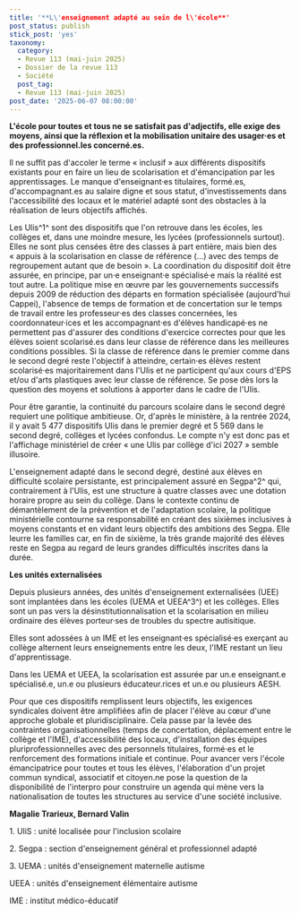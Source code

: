 ```yaml
---
title: '**L\'enseignement adapté au sein de l\'école**'
post_status: publish
stick_post: 'yes'
taxonomy:
  category:
  - Revue 113 (mai-juin 2025)
  - Dossier de la revue 113
  - Société
  post_tag:
  - Revue 113 (mai-juin 2025)
post_date: '2025-06-07 08:00:00'
---
```


**L'école pour toutes et tous ne se satisfait pas d'adjectifs, elle exige des moyens, ainsi que la réflexion et la mobilisation unitaire des usager·es et des professionnel.les concerné.es.**

ll ne suffit pas d'accoler le terme « inclusif » aux différents dispositifs existants pour en faire un lieu de scolarisation et d'émancipation par les apprentissages. Le manque d'enseignant·es titulaires, formé.es, d'accompagnant.es au salaire digne et sous statut, d'investissements dans l'accessibilité des locaux et le matériel adapté sont des obstacles à la réalisation de leurs objectifs affichés.

Les Ulis^1^ sont des dispositifs que l'on retrouve dans les écoles, les collèges et, dans une moindre mesure, les lycées (professionnels surtout). Elles ne sont plus censées être des classes à part entière, mais bien des « appuis à la scolarisation en classe de référence (...) avec des temps de regroupement autant que de besoin ». La coordination du dispositif doit être assurée, en principe, par un·e enseignant·e spécialisé·e mais la réalité est tout autre. La politique mise en œuvre par les gouvernements successifs depuis 2009 de réduction des départs en formation spécialisée (aujourd'hui Cappei), l'absence de temps de formation et de concertation sur le temps de travail entre les professeur·es des classes concernées, les coordonnateur·ices et les accompagnant·es d'élèves handicapé·es ne permettent pas d'assurer des conditions d'exercice correctes pour que les élèves soient scolarisé.es dans leur classe de référence dans les meilleures conditions possibles. Si la classe de référence dans le premier comme dans le second degré reste l'objectif à atteindre, certain·es élèves restent scolarisé·es majoritairement dans l'Ulis et ne participent qu'aux cours d'EPS et/ou d'arts plastiques avec leur classe de référence. Se pose dès lors la question des moyens et solutions à apporter dans le cadre de l'Ulis.

Pour être garantie, la continuité du parcours scolaire dans le second degré requiert une politique ambitieuse. Or, d'après le ministère, à la rentrée 2024, il y avait 5 477 dispositifs Ulis dans le premier degré et 5 569 dans le second degré, collèges et lycées confondus. Le compte n'y est donc pas et l'affichage ministériel de créer « une Ulis par collège d'ici 2027 » semble illusoire.

L'enseignement adapté dans le second degré, destiné aux élèves en difficulté scolaire persistante, est principalement assuré en Segpa^2^ qui, contrairement à l'Ulis, est une structure à quatre classes avec une dotation horaire propre au sein du collège. Dans le contexte continu de démantèlement de la prévention et de l'adaptation scolaire, la politique ministérielle contourne sa responsabilité en créant des sixièmes inclusives à moyens constants et en vidant leurs objectifs des ambitions des Segpa. Elle leurre les familles car, en fin de sixième, la très grande majorité des élèves reste en Segpa au regard de leurs grandes difficultés inscrites dans la durée.

**Les unités externalisées**

Depuis plusieurs années, des unités d'enseignement externalisées (UEE) sont implantées dans les écoles (UEMA et UEEA^3^) et les collèges. Elles sont un pas vers la désinstitutionnalisation et la scolarisation en milieu ordinaire des élèves porteur·ses de troubles du spectre autisitique.

Elles sont adossées à un IME et les enseignant·es spécialisé·es exerçant au collège alternent leurs enseignements entre les deux, l'IME restant un lieu d'apprentissage.

Dans les UEMA et UEEA, la scolarisation est assurée par un.e enseignant.e spécialisé.e, un.e ou plusieurs éducateur.rices et un.e ou plusieurs AESH.

Pour que ces dispositifs remplissent leurs objectifs, les exigences syndicales doivent être amplifiées afin de placer l'élève au cœur d'une approche globale et pluridisciplinaire. Cela passe par la levée des contraintes organisationnelles (temps de concertation, déplacement entre le collège et l'IME), d'accessibilité des locaux, d'installation des équipes pluriprofessionnelles avec des personnels titulaires, formé·es et le renforcement des formations initiale et continue. Pour avancer vers l'école émancipatrice pour toutes et tous les élèves, l'élaboration d'un projet commun syndical, associatif et citoyen.ne pose la question de la disponibilité de l'interpro pour construire un agenda qui mène vers la nationalisation de toutes les structures au service d'une société inclusive.

**Magalie Trarieux, Bernard Valin**

1\. UliS : unité localisée pour l'inclusion scolaire

2\. Segpa : section d'enseignement général et professionnel adapté 

3\. UEMA : unités d'enseignement maternelle autisme

UEEA : unités d'enseignement élémentaire autisme 

IME : institut médico-éducatif